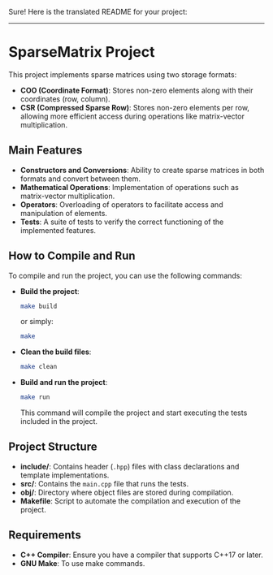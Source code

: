 Sure! Here is the translated README for your project:

---

# SparseMatrix Project

This project implements sparse matrices using two storage formats:

- **COO (Coordinate Format)**: Stores non-zero elements along with their coordinates (row, column).
- **CSR (Compressed Sparse Row)**: Stores non-zero elements per row, allowing more efficient access during operations like matrix-vector multiplication.

## Main Features

- **Constructors and Conversions**: Ability to create sparse matrices in both formats and convert between them.
- **Mathematical Operations**: Implementation of operations such as matrix-vector multiplication.
- **Operators**: Overloading of operators to facilitate access and manipulation of elements.
- **Tests**: A suite of tests to verify the correct functioning of the implemented features.

## How to Compile and Run

To compile and run the project, you can use the following commands:

- **Build the project**:

  ```bash
  make build
  ```

  or simply:

  ```bash
  make
  ```

- **Clean the build files**:

  ```bash
  make clean
  ```

- **Build and run the project**:

  ```bash
  make run
  ```

  This command will compile the project and start executing the tests included in the project.

## Project Structure

- **include/**: Contains header (`.hpp`) files with class declarations and template implementations.
- **src/**: Contains the `main.cpp` file that runs the tests.
- **obj/**: Directory where object files are stored during compilation.
- **Makefile**: Script to automate the compilation and execution of the project.

## Requirements

- **C++ Compiler**: Ensure you have a compiler that supports C++17 or later.
- **GNU Make**: To use make commands.